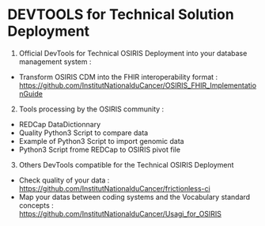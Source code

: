 # DEVTOOLS for Technical Solution Deployment

1) Official DevTools for Technical OSIRIS Deployment into your database management system :
- Transform OSIRIS CDM into the FHIR interoperability format : https://github.com/InstitutNationalduCancer/OSIRIS_FHIR_ImplementationGuide

2) Tools processing by the OSIRIS community :
- REDCap DataDictionnary
- Quality Python3 Script to compare data
- Example of Python3 Script to import genomic data
- Python3 Script frome REDCap to OSIRIS pivot file

3) Others DevTools compatible for the Technical OSIRIS Deployment
- Check quality of your data : https://github.com/InstitutNationalduCancer/frictionless-ci
- Map your datas between coding systems and the Vocabulary standard concepts : https://github.com/InstitutNationalduCancer/Usagi_for_OSIRIS
